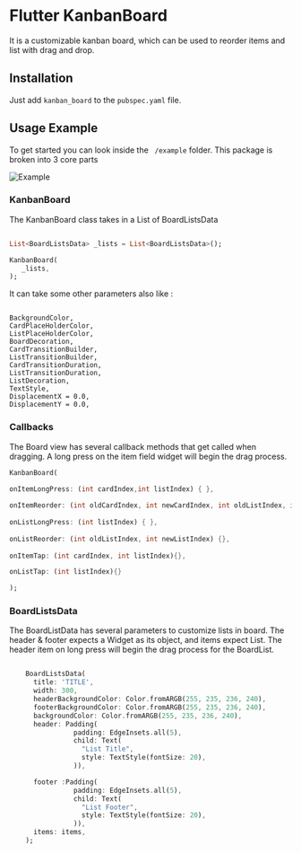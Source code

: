 # Flutter KanbanBoard
It is a customizable kanban board, which can be used to reorder items and list with drag and drop.

## Installation
Just add ``` kanban_board ``` to the ``` pubspec.yaml ``` file.

## Usage Example

To get started you can look inside the ``` /example``` folder. This package is broken into 3 core parts

![Example](https://github.com/1akhanBaheti/FlutterKanbanBoard/blob/main/gif/kanban_board.gif?raw=true)


### KanbanBoard

The KanbanBoard class takes in a List of BoardListsData

``` dart

List<BoardListsData> _lists = List<BoardListsData>();

KanbanBoard(
   _lists,
);

```
It can take some other parameters also like :
```

BackgroundColor,
CardPlaceHolderColor,
ListPlaceHolderColor,
BoardDecoration,
CardTransitionBuilder,
ListTransitionBuilder,
CardTransitionDuration,
ListTransitionDuration,
ListDecoration,
TextStyle,
DisplacementX = 0.0,
DisplacementY = 0.0,

```

### Callbacks

The Board view has several callback methods that get called when dragging. A long press on the item field widget will begin the drag process.

``` dart
KanbanBoard(

onItemLongPress: (int cardIndex,int listIndex) { },
    
onItemReorder: (int oldCardIndex, int newCardIndex, int oldListIndex, int newListIndex) { },
        
onListLongPress: (int listIndex) { },
        
onListReorder: (int oldListIndex, int newListIndex) {},
        
onItemTap: (int cardIndex, int listIndex){},

onListTap: (int listIndex){}

);
```
### BoardListsData

The BoardListData has several parameters to customize lists in board. The header & footer expects a Widget as its object, and items expect List<Widget>. The header item on long press will begin the drag process for the BoardList.

``` dart

    BoardListsData(
      title: 'TITLE',
      width: 300,
      headerBackgroundColor: Color.fromARGB(255, 235, 236, 240),
      footerBackgroundColor: Color.fromARGB(255, 235, 236, 240),
      backgroundColor: Color.fromARGB(255, 235, 236, 240),
      header: Padding(
                padding: EdgeInsets.all(5),
                child: Text(
                  "List Title",
                  style: TextStyle(fontSize: 20),
                )),

      footer :Padding(
                padding: EdgeInsets.all(5),
                child: Text(
                  "List Footer",
                  style: TextStyle(fontSize: 20),
                )),   
      items: items,
    );

```